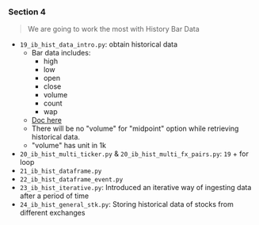 ### Section 4

> We are going to work the most with History Bar Data

- `19_ib_hist_data_intro.py`: obtain historical data
  - Bar data includes:
    - high
    - low
    - open
    - close
    - volume
    - count
    - wap
  - [Doc here](http://interactivebrokers.github.io/tws-api/historical_data.html)
  - There will be no "volume" for "midpoint" option while retrieving historical data.
  - "volume" has unit in 1k
- `20_ib_hist_multi_ticker.py` & `20_ib_hist_multi_fx_pairs.py`: `19` + for loop
- `21_ib_hist_dataframe.py`
- `22_ib_hist_dataframe_event.py`
- `23_ib_hist_iterative.py`: Introduced an iterative way of ingesting data after a period of time
- `24_ib_hist_general_stk.py`: Storing historical data of stocks from different exchanges
